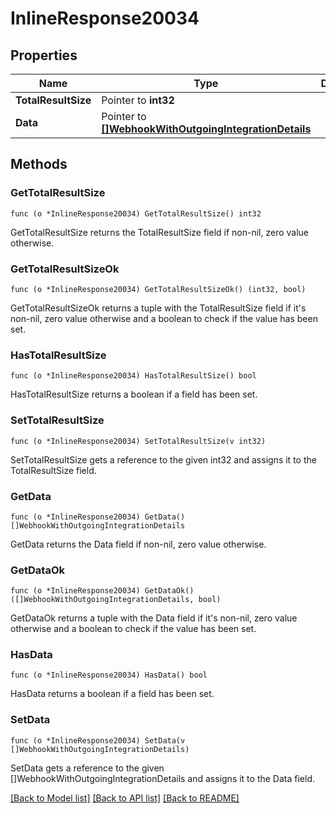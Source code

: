 # InlineResponse20034

## Properties

Name | Type | Description | Notes
------------ | ------------- | ------------- | -------------
**TotalResultSize** | Pointer to **int32** |  | 
**Data** | Pointer to [**[]WebhookWithOutgoingIntegrationDetails**](WebhookWithOutgoingIntegrationDetails.md) |  | 

## Methods

### GetTotalResultSize

`func (o *InlineResponse20034) GetTotalResultSize() int32`

GetTotalResultSize returns the TotalResultSize field if non-nil, zero value otherwise.

### GetTotalResultSizeOk

`func (o *InlineResponse20034) GetTotalResultSizeOk() (int32, bool)`

GetTotalResultSizeOk returns a tuple with the TotalResultSize field if it's non-nil, zero value otherwise
and a boolean to check if the value has been set.

### HasTotalResultSize

`func (o *InlineResponse20034) HasTotalResultSize() bool`

HasTotalResultSize returns a boolean if a field has been set.

### SetTotalResultSize

`func (o *InlineResponse20034) SetTotalResultSize(v int32)`

SetTotalResultSize gets a reference to the given int32 and assigns it to the TotalResultSize field.

### GetData

`func (o *InlineResponse20034) GetData() []WebhookWithOutgoingIntegrationDetails`

GetData returns the Data field if non-nil, zero value otherwise.

### GetDataOk

`func (o *InlineResponse20034) GetDataOk() ([]WebhookWithOutgoingIntegrationDetails, bool)`

GetDataOk returns a tuple with the Data field if it's non-nil, zero value otherwise
and a boolean to check if the value has been set.

### HasData

`func (o *InlineResponse20034) HasData() bool`

HasData returns a boolean if a field has been set.

### SetData

`func (o *InlineResponse20034) SetData(v []WebhookWithOutgoingIntegrationDetails)`

SetData gets a reference to the given []WebhookWithOutgoingIntegrationDetails and assigns it to the Data field.


[[Back to Model list]](../README.md#documentation-for-models) [[Back to API list]](../README.md#documentation-for-api-endpoints) [[Back to README]](../README.md)


